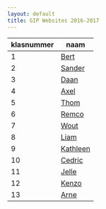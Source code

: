 ```yaml
---
layout: default
title: GIP Websites 2016-2017
---
```


| klasnummer | naam |
|---|---|
| 1 | [Bert](https://berta-immalle.github.io/GIPWebsite/) |
| 2 | [Sander](https://sanderb-immalle.github.io/GIP-Website/) |
| 3 | [Daan](https://daandv-immalle.github.io/) |
| 4 | [Axel](https://axeld-immalle.github.io/GIP_Website/) |
| 5 | [Thom](http://www.ternst-gip.nl.eu.org/) |
| 6 | [Remco](https://remcog-immalle.github.io/GIP_Website/) |
| 7 | [Wout](https://woutp-immalle.github.io/) |
| 8 | [Liam](https://liamp-immalle.github.io/SjabloonWebsite/) |
| 9 | [Kathleen](https://kathleenp-immalle.github.io/) |
| 10 | [Cedric](https://cedrics-immalle.github.io/CedricS-github.io/) |
| 11 | [Jelle](https://jelles-immalle.github.io/) |
| 12 | [Kenzo](https://kenzovdw-immalle.github.io/GipWebsite/) |
| 13 | [Arne](https://arnevdl-immalle.github.io/gip/) |
